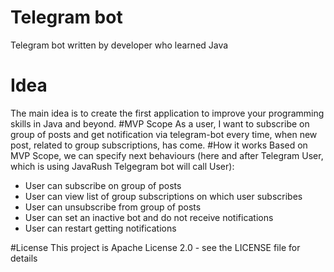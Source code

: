 # Telegram bot
Telegram bot written by developer who learned Java
# Idea 
The main idea is to create the first application to improve your programming skills in Java and beyond.
#MVP Scope
As a user, I want to subscribe on group of posts and get notification via telegram-bot every time, when new post, related to group subscriptions, has come.
#How it works
Based on MVP Scope, we can specify next behaviours (here and after Telegram User, which is using JavaRush Telgegram bot will call User):
<ul>
<li>User can subscribe on group of posts</li>
<li>User can view list of group subscriptions on which user subscribes</li>
<li>User can unsubscribe from group of posts</li>
<li>User can set an inactive bot and do not receive notifications</li>
<li>User can restart getting notifications</li>
</ul>
#License
This project is Apache License 2.0 - see the LICENSE file for details

